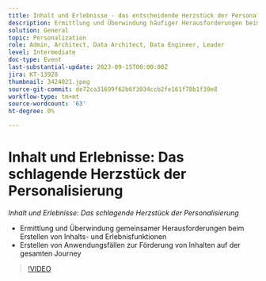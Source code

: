 ```yaml
---
title: Inhalt und Erlebnisse - das entscheidende Herzstück der Personalisierung
description: Ermittlung und Überwindung häufiger Herausforderungen beim Erstellen von Inhalten und Erlebnissen Entwicklung von Anwendungsfällen zur Förderung von Inhalten auf der Journey
solution: General
topic: Personalization
role: Admin, Architect, Data Architect, Data Engineer, Leader
level: Intermediate
doc-type: Event
last-substantial-update: 2023-09-15T00:00:00Z
jira: KT-13928
thumbnail: 3424021.jpeg
source-git-commit: de72ca31699f62b6f3034ccb2fe161f78b1f39e8
workflow-type: tm+mt
source-wordcount: '63'
ht-degree: 0%

---
```



# Inhalt und Erlebnisse: Das schlagende Herzstück der Personalisierung

*Inhalt und Erlebnisse: Das schlagende Herzstück der Personalisierung*

* Ermittlung und Überwindung gemeinsamer Herausforderungen beim Erstellen von Inhalts- und Erlebnisfunktionen
* Erstellen von Anwendungsfällen zur Förderung von Inhalten auf der gesamten Journey

>[!VIDEO](https://video.tv.adobe.com/v/3424021/?learn=on)
